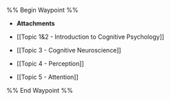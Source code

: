 %% Begin Waypoint %%
- **Attachments**

- [[Topic 1&2 - Introduction to Cognitive Psychology]]
- [[Topic 3 - Cognitive Neuroscience]]
- [[Topic 4 - Perception]]
- [[Topic 5 - Attention]]

%% End Waypoint %%